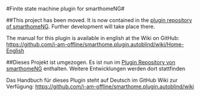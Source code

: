 #Finite state machine plugin for smarthomeNG#

##This project has been moved. It is now contained in the [plugin repository of smarthomeNG](https://github.com/smarthomeNG/plugins). Further development will take place there.

The manual for this plugin is available in english at the Wiki on GitHub: <https://github.com/i-am-offline/smarthome.plugin.autoblind/wiki/Home-English>


##Dieses Projekt ist umgezogen. Es ist nun im [Plugin Repository von smarthomeNG](https://github.com/smarthomeNG/plugins) enthalten. Weitere Entwicklungen werden dort stattfinden

Das Handbuch für dieses Plugin steht auf Deutsch im GitHub Wiki zur Verfügung: <https://github.com/i-am-offline/smarthome.plugin.autoblind/wiki>

